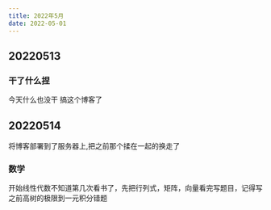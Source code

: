 ```yaml
---
title: 2022年5月
date: 2022-05-01
---
```


## 20220513

### 干了什么捏
今天什么也没干 搞这个博客了

## 20220514

将博客部署到了服务器上,把之前那个揉在一起的换走了

### 数学

开始线性代数不知道第几次看书了，先把行列式，矩阵，向量看完写题目，记得写之前高树的极限到一元积分错题